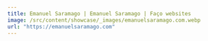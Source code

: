 ```yaml
---
title: Emanuel Saramago | Emanuel Saramago | Faço websites
image: /src/content/showcase/_images/emanuelsaramago.com.webp
url: "https://emanuelsaramago.com"
---
```

